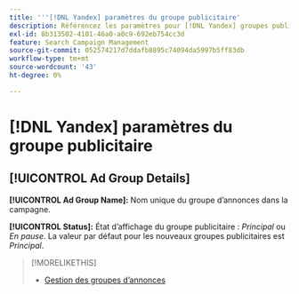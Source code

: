 ```yaml
---
title: '''[!DNL Yandex] paramètres du groupe publicitaire'
description: Référencez les paramètres pour [!DNL Yandex] groupes publicitaires.
exl-id: 8b313502-4101-46a0-a0c9-692eb754cc3d
feature: Search Campaign Management
source-git-commit: 052574217d7ddafb8895c74094da5997b5ff83db
workflow-type: tm+mt
source-wordcount: '43'
ht-degree: 0%

---
```


# [!DNL Yandex] paramètres du groupe publicitaire

## [!UICONTROL Ad Group Details]

**[!UICONTROL Ad Group Name]:** Nom unique du groupe d’annonces dans la campagne.

**[!UICONTROL Status]:** État d’affichage du groupe publicitaire : *Principal* ou *En pause*. La valeur par défaut pour les nouveaux groupes publicitaires est *Principal*.

>[!MORELIKETHIS]
>
>* [Gestion des groupes d’annonces](/help/search-social-commerce/campaign-management/campaigns/ad-group-manage.md)
